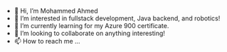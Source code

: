 - 👋 Hi, I’m Mohammed Ahmed
- 👀 I’m interested in fullstack development, Java backend, and robotics!
- 🌱 I’m currently learning for my Azure 900 certificate.
- 💞️ I’m looking to collaborate on anything interesting!
- 📫 How to reach me ...

<!---
devrizhall/devrizhall is a ✨ special ✨ repository because its `README.md` (this file) appears on your GitHub profile.
You can click the Preview link to take a look at your changes.
--->
